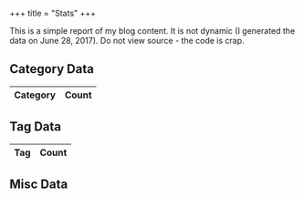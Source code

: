 +++
title = "Stats"
+++

This is a simple report of my blog content. It is not dynamic (I generated the 
data on June 28, 2017). Do not view source - the code is crap.

<div id="chart_div"></div>
<div id="chart_month"></div>

<h2>Category Data</h2>
<table>
    <thead>
    <tr>
        <th>Category</th>
        <th>Count</th>
    </thead>
    <tbody id="categoryData"></tbody>    
</table>

<h2>Tag Data</h2>

<table>
    <thead>
    <tr>
        <th>Tag</th>
        <th>Count</th>
    </thead>
    <tbody id="tagData"></tbody>    
</table>

<h2>Misc Data</h2>

<table>
    <thead>
    <tbody id="miscData"></tbody>    
</table>

<script type="text/javascript" src="https://www.gstatic.com/charts/loader.js"></script>
<script type="text/javascript">

function monthAsString(x) {
    var labels = ["January", "February", "March", "April", "May", "June", "July", "August", "September", "October", "November", "December"];
    return labels[x];
}

// literally pasted
data = { years:
   { '2003': 222,
     '2004': 186,
     '2005': 575,
     '2006': 739,
     '2007': 824,
     '2008': 605,
     '2009': 500,
     '2010': 396,
     '2011': 408,
     '2012': 343,
     '2013': 296,
     '2014': 272,
     '2015': 252,
     '2016': 148,
     '2017': 82 },
  months: [ 481, 475, 489, 466, 525, 483, 496, 526, 479, 474, 494, 460 ],
  posts: 5848,
  categories:
   { misc: 1167,
     coldfusion: 3131,
     development: 773,
     books: 40,
     movies: 34,
     'video games': 76,
     adoption: 14,
     music: 11,
     flex: 189,
     uncategorized: 15,
     javascript: 637,
     jquery: 329,
     mobile: 493,
     html5: 274,
     design: 32,
     games: 5,
     'static sites': 9,
     television: 1,
     serverless: 51,
     developer: 1 },
  tags:
   { 'front-end-interview-questions': 3,
     bluemix: 22,
     mobilefirst: 25,
     ionic: 89,
     cordova: 63,
     phonegap: 2,
     harpjs: 1,
     strongloop: 15,
     swift: 1,
     nodejs: 19,
     nativescript: 5,
     javascript: 11,
     windows: 5,
     html5: 2,
     loopback: 4,
     'advent of code': 9,
     openwhisk: 50,
     'visual studio code': 2,
     jekyll: 1,
     hugo: 1 },
  wordCount: 1925160,
  avgWordCount: 329.1997264021888 };


    //rewrite data.years
    var newYears = [];
    Object.keys(data.years).forEach(function(year) {
        newYears.push([year,data.years[year]]);
    });

    //rewrite data.months
    var newMonths = [];
    Object.keys(data.months).forEach(function(month) {
        newMonths.push([monthAsString(month),data.months[month]]);
    });

    // Load the Visualization API and the corechart package.
    google.charts.load('current', {'packages':['corechart']});

    // Set a callback to run when the Google Visualization API is loaded.
    google.charts.setOnLoadCallback(drawChart);

    // Callback that creates and populates a data table,
    // instantiates the pie chart, passes in the data and
    // draws it.
    function drawChart() {

        // Create the data table.
        var data = new google.visualization.DataTable();
        data.addColumn('string', 'Year');
        data.addColumn('number', 'Posts');
        data.addRows(newYears);

        // Set chart options
        var options = {'title':'Posts Per Year',
                        'width':600,
                        'height':500};

        var chart = new google.visualization.BarChart(document.getElementById('chart_div'));
        chart.draw(data, options);

        // Month Chart

        // Create the data table.
        var data2 = new google.visualization.DataTable();
        data2.addColumn('string', 'Month');
        data2.addColumn('number', 'Posts');
        data2.addRows(newMonths);

        // Set chart options
        var options = {'title':'Posts Per Month',
                        'width':600,
                        'height':500};

        // Instantiate and draw our chart, passing in some options.
        var chart = new google.visualization.BarChart(document.getElementById('chart_month'));
        chart.draw(data2, options);

    }

    var formatter;
    if(window.Intl) {
        formatter = new Intl.NumberFormat();
    } else {
        formatter = {
            format:function(x) { return x; }
        };
    }

    //sort categories
    var sortedCats = Object.keys(data.categories).sort(function(a, b) {
        if(data.categories[a] < data.categories[b]) return 1;
        if(data.categories[a] > data.categories[b]) return -1;
        return 0;
    });

    var catDiv = document.querySelector('#categoryData');
    sortedCats.forEach(function(cat) {
        var html = '<tr><td>'+cat+'</td><td>'+formatter.format(data.categories[cat])+'</td></tr>';
        catDiv.innerHTML += html;
    });

    //sort tags
    var sortedTags = Object.keys(data.tags).sort(function(a, b) {
        if(data.tags[a] < data.tags[b]) return 1;
        if(data.tags[a] > data.tags[b]) return -1;
        return 0;
    });

    var tagDiv = document.querySelector('#tagData');
    sortedTags.forEach(function(tag) {
        var html = '<tr><td>'+tag+'</td><td>'+formatter.format(data.tags[tag])+'</td></tr>';
        tagDiv.innerHTML += html;
    });


    var misc = `
    <tr><td>Total Posts:</td><td>${formatter.format(data.posts)}</td></tr>
    <tr><td>Total Words:</td><td>${formatter.format(data.wordCount)}</td></tr>
    <tr><td>Average Words Per Post:</td><td>${formatter.format(data.avgWordCount)}</td></tr>
    `;
    document.querySelector('#miscData').innerHTML = misc;
</script>